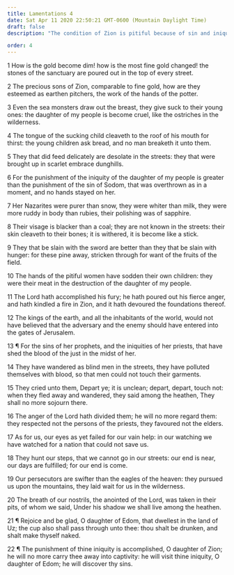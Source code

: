 ```yaml
---
title: Lamentations 4
date: Sat Apr 11 2020 22:50:21 GMT-0600 (Mountain Daylight Time)
draft: false
description: "The condition of Zion is pitiful because of sin and iniquity."

order: 4
---
```

    
1 How is the gold become dim! how is the most fine gold changed! the stones of the sanctuary are poured out in the top of every street.

2 The precious sons of Zion, comparable to fine gold, how are they esteemed as earthen pitchers, the work of the hands of the potter.

3 Even the sea monsters draw out the breast, they give suck to their young ones: the daughter of my people is become cruel, like the ostriches in the wilderness.

4 The tongue of the sucking child cleaveth to the roof of his mouth for thirst: the young children ask bread, and no man breaketh it unto them.

5 They that did feed delicately are desolate in the streets: they that were brought up in scarlet embrace dunghills.

6 For the punishment of the iniquity of the daughter of my people is greater than the punishment of the sin of Sodom, that was overthrown as in a moment, and no hands stayed on her.

7 Her Nazarites were purer than snow, they were whiter than milk, they were more ruddy in body than rubies, their polishing was of sapphire.

8 Their visage is blacker than a coal; they are not known in the streets: their skin cleaveth to their bones; it is withered, it is become like a stick.

9 They that be slain with the sword are better than they that be slain with hunger: for these pine away, stricken through for want of the fruits of the field.

10 The hands of the pitiful women have sodden their own children: they were their meat in the destruction of the daughter of my people.

11 The Lord hath accomplished his fury; he hath poured out his fierce anger, and hath kindled a fire in Zion, and it hath devoured the foundations thereof.

12 The kings of the earth, and all the inhabitants of the world, would not have believed that the adversary and the enemy should have entered into the gates of Jerusalem.

13 ¶ For the sins of her prophets, and the iniquities of her priests, that have shed the blood of the just in the midst of her.

14 They have wandered as blind men in the streets, they have polluted themselves with blood, so that men could not touch their garments.

15 They cried unto them, Depart ye; it is unclean; depart, depart, touch not: when they fled away and wandered, they said among the heathen, They shall no more sojourn there.

16 The anger of the Lord hath divided them; he will no more regard them: they respected not the persons of the priests, they favoured not the elders.

17 As for us, our eyes as yet failed for our vain help: in our watching we have watched for a nation that could not save us.

18 They hunt our steps, that we cannot go in our streets: our end is near, our days are fulfilled; for our end is come.

19 Our persecutors are swifter than the eagles of the heaven: they pursued us upon the mountains, they laid wait for us in the wilderness.

20 The breath of our nostrils, the anointed of the Lord, was taken in their pits, of whom we said, Under his shadow we shall live among the heathen.

21 ¶ Rejoice and be glad, O daughter of Edom, that dwellest in the land of Uz; the cup also shall pass through unto thee: thou shalt be drunken, and shalt make thyself naked.

22 ¶ The punishment of thine iniquity is accomplished, O daughter of Zion; he will no more carry thee away into captivity: he will visit thine iniquity, O daughter of Edom; he will discover thy sins.
